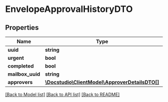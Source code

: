 # EnvelopeApprovalHistoryDTO

## Properties
Name | Type | Description | Notes
------------ | ------------- | ------------- | -------------
**uuid** | **string** |  | [optional] 
**urgent** | **bool** |  | [optional] 
**completed** | **bool** |  | [optional] 
**mailbox_uuid** | **string** |  | [optional] 
**approvers** | [**\Docstudio\ClientModel\ApproverDetailsDTO[]**](ApproverDetailsDTO.md) |  | [optional] 

[[Back to Model list]](../../README.md#documentation-for-models) [[Back to API list]](../../README.md#documentation-for-api-endpoints) [[Back to README]](../../README.md)

